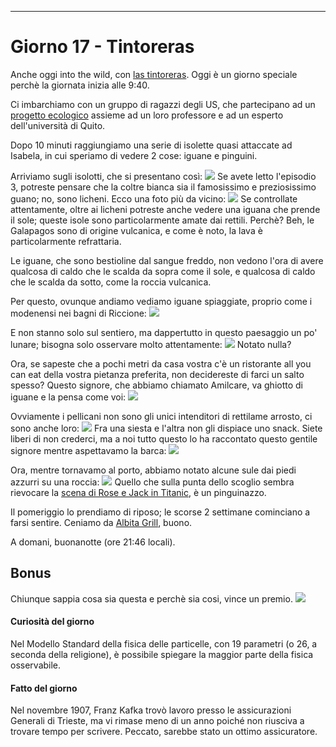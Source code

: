 ---
# Giorno 17 - Tintoreras
Anche oggi into the wild, con [las tintoreras](https://es.wikipedia.org/wiki/Islote_Las_Tintoreras).
Oggi è un giorno speciale perchè la giornata inizia alle 9:40. 

Ci imbarchiamo con un gruppo di ragazzi degli US, che partecipano ad un [progetto ecologico](https://www.ecologyproject.org/galapagos-impacts) assieme ad un loro professore e ad un esperto dell'università di Quito.

Dopo 10 minuti raggiungiamo una serie di isolette quasi attaccate ad Isabela, in cui speriamo di vedere 2 cose: iguane e pinguini.

Arriviamo sugli isolotti, che si presentano così:
![](../photos/blog/17/IMG_0841.webp)
Se avete letto l'episodio 3, potreste pensare che la coltre bianca sia il famosissimo e preziosissimo guano; no, sono licheni. Ecco una foto più da vicino:
![](../photos/blog/17/IMG_0842.webp)
Se controllate attentamente, oltre ai licheni potreste anche vedere una iguana che prende il sole; queste isole sono particolarmente amate dai rettili. Perchè? Beh, le Galapagos sono di origine vulcanica, e come è noto, la lava è particolarmente refrattaria. 

Le iguane, che sono bestioline dal sangue freddo, non vedono l'ora di avere qualcosa di caldo che le scalda da sopra come il sole, e qualcosa di caldo che le scalda da sotto, come la roccia vulcanica.

Per questo, ovunque andiamo vediamo iguane spiaggiate, proprio come i modenensi nei bagni di Riccione:
![](../photos/blog/17/IMG_0856.webp)

E non stanno solo sul sentiero, ma dappertutto in questo paesaggio un po' lunare; bisogna solo osservare molto attentamente:
![](../photos/blog/17/IMG_0853.webp)
Notato nulla?

Ora, se sapeste che a pochi metri da casa vostra c'è un ristorante all you can eat della vostra pietanza preferita, non decidereste di farci un salto spesso? Questo signore, che abbiamo chiamato Amilcare, va ghiotto di iguane e la pensa come voi:
![](../photos/blog/17/IMG_0884.webp)

Ovviamente i pellicani non sono gli unici intenditori di rettilame arrosto, ci sono anche loro:
![](../photos/blog/17/IMG_0871.webp)
Fra una siesta e l'altra non gli dispiace uno snack.
Siete liberi di non crederci, ma a noi tutto questo lo ha raccontato questo gentile signore mentre aspettavamo la barca:
![](../photos/blog/17/IMG_0891.webp)

Ora, mentre tornavamo al porto, abbiamo notato alcune sule dai piedi azzurri su una roccia:
![](../photos/blog/17/IMG_0898.webp)
Quello che sulla punta dello scoglio sembra rievocare la [scena di Rose e Jack in Titanic](https://www.youtube.com/watch?v=1YGfrGKK9Mo), è un pinguinazzo.

Il pomeriggio lo prendiamo di riposo; le scorse 2 settimane cominciano a farsi sentire.
Ceniamo da [Albita Grill](https://g.co/kgs/NpyQmuP), buono.

A domani, buonanotte (ore 21:46 locali).

## Bonus
Chiunque sappia cosa sia questa e perchè sia cosi, vince un premio.
![](../photos/blog/17/IMG_0880.webp)

#### Curiosità del giorno
Nel Modello Standard della fisica delle particelle, con 19 parametri (o 26, a seconda della religione), è possibile spiegare la maggior parte della fisica osservabile.
#### Fatto del giorno
Nel novembre 1907, Franz Kafka trovò lavoro presso le assicurazioni Generali di Trieste, ma vi rimase meno di un anno poiché non riusciva a trovare tempo per scrivere. Peccato, sarebbe stato un ottimo assicuratore.





